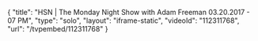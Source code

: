 {
    "title": "HSN | The Monday Night Show with Adam Freeman 03.20.2017 - 07 PM",
    "type": "solo",
    "layout": "iframe-static",
    "videoId": "112311768",
    "url": "\/tvpembed\/112311768"
}